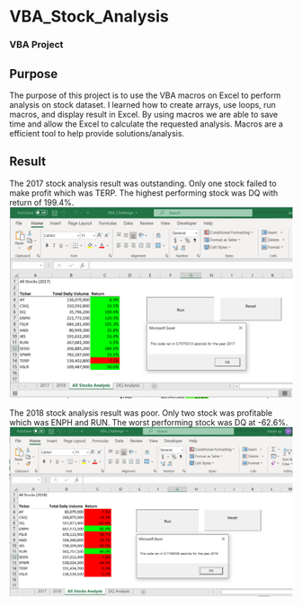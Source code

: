 # VBA_Stock_Analysis
### VBA Project

## Purpose

The purpose of this project is to use the VBA macros on Excel to perform analysis on stock dataset. I learned how to create arrays, use loops, run macros, and display result in Excel. By using macros we are able to save time and allow the Excel to calculate the requested analysis. Macros are a efficient tool to help provide solutions/analysis. 

## Result

The 2017 stock analysis result was outstanding. Only one stock failed to make profit which was TERP. The highest performing stock was DQ with return of 199.4%. 
![VBA_Challenge_2017](VBA_Challenge_2017.png)

The 2018 stock analysis result was poor. Only two stock was profitable which was ENPH and RUN. The worst performing stock was DQ at -62.6%. 
![VBA_Challenge_2018](VBA_Challenge_2018.png)
